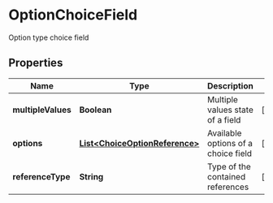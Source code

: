 

# OptionChoiceField

Option type choice field

## Properties

Name | Type | Description | Notes
------------ | ------------- | ------------- | -------------
**multipleValues** | **Boolean** | Multiple values state of a field |  [optional]
**options** | [**List&lt;ChoiceOptionReference&gt;**](ChoiceOptionReference.md) | Available options of a choice field |  [optional]
**referenceType** | **String** | Type of the contained references |  [optional]



